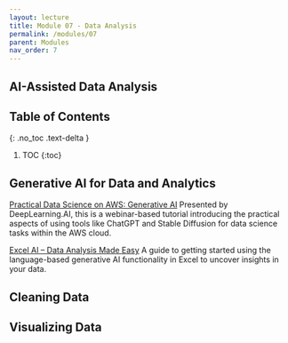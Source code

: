 ```yaml
---
layout: lecture
title: Module 07 - Data Analysis
permalink: /modules/07
parent: Modules
nav_order: 7
---
```


## AI-Assisted Data Analysis


## Table of Contents
{: .no_toc .text-delta }

1. TOC
{:toc}



## Generative AI for Data and Analytics

[Practical Data Science on AWS: Generative AI](https://www.youtube.com/watch?v=ChGx_wK7VaE)
Presented by DeepLearning.AI, this is a webinar-based tutorial introducing the practical aspects of using tools like ChatGPT and Stable Diffusion for data science tasks within the AWS cloud.

[Excel AI – Data Analysis Made Easy](https://www.youtube.com/watch?v=b-cFv2DvEqE)
A guide to getting started using the language-based generative AI functionality in Excel to uncover insights in your data.


## Cleaning Data

## Visualizing Data
